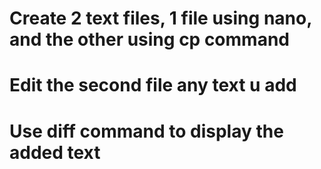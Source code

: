# Create 2 text files, 1 file using nano, and the other using cp command

# Edit the second file any text u add

# Use diff command to display the added text